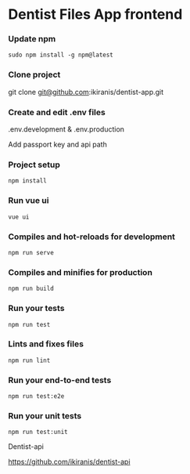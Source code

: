 # Dentist Files App frontend

### Update npm

``
sudo npm install -g npm@latest
``

### Clone project

git clone git@github.com:ikiranis/dentist-app.git

### Create and edit .env files

.env.development & .env.production

Add passport key and api path

### Project setup
```
npm install
```

### Run vue ui

``
vue ui
``

### Compiles and hot-reloads for development
```
npm run serve
```

### Compiles and minifies for production
```
npm run build
```

### Run your tests
```
npm run test
```

### Lints and fixes files
```
npm run lint
```

### Run your end-to-end tests
```
npm run test:e2e
```

### Run your unit tests
```
npm run test:unit
```


Dentist-api

https://github.com/ikiranis/dentist-api